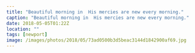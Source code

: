 ```yaml
---
title: "Beautiful morning in  His mercies are new every morning."
caption: "Beautiful morning in  His mercies are new every morning."
date: 2018-05-05T01:22Z
location: ""
tags: [newport]
image: /images/photos/2018/05/73ad0500b3d5beac3144d1842900af69.jpg
---
```

